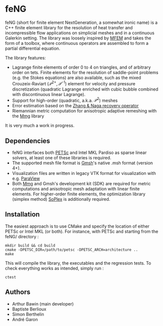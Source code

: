 # feNG

feNG (short for finite element NextGeneration, a somewhat ironic name) is a C++ finite element library for the resolution of heat transfer and incompressible flow applications on simplicial meshes and in a continuous Galerkin setting. The library was loosely inspired by [MFEM](https://mfem.org/) and takes the form of a toolbox, where continuous operators are assembled to form a partial differential equation.

The library features:
- Lagrange finite elements of order 0 to 4 on triangles, and of arbitrary order on tets. Finite elements for the resolution of saddle-point problems (e.g. the Stokes equations) are also available, such as the mixed Crouzeix-Raviart $(\mathcal{P}^{2+},\mathcal{P}^{-1})$ element for velocity and pressure discretization (quadratic Lagrange enriched with cubic bubble combined with discontinuous linear Lagrange).
- Support for high-order (quadratic, a.k.a. $\mathcal{P}^2$) meshes
- Error estimation based on the [Zhang & Naga recovery operator](https://epubs.siam.org/doi/abs/10.1137/S1064827503402837)
- Riemannian metric computation for anisotropic adaptive remeshing with the [Mmg](https://www.mmgtools.org/) library

It is very much a work in progress.

## Dependencies
- feNG interfaces both [PETSc](https://petsc.org/) and Intel MKL Pardiso as sparse linear solvers, at least one of these libraries is required.
- The supported mesh file format is [Gmsh](https://gmsh.info/)'s native .msh format (version 4+).
- Visualization files are written in legacy VTK format for visualization with e.g. [ParaView](https://www.paraview.org/)
- Both [Mmg](https://www.mmgtools.org/) and Gmsh's development kit (SDK) are required for metric computations and anisotropic mesh adaptation with linear finite elements. For higher-order finite elements, the optimization library (simplex method) [SoPlex](https://soplex.zib.de/) is additionally required.

## Installation

The easiest approach is to use CMake and specify the location of either PETSc or Intel MKL (or both).
For instance, with PETSc and starting from the feNG/ directory :
```
mkdir build && cd build
cmake -DPETSC_DIR=/path/to/petsc -DPETSC_ARCH=architecture ..
make
```
This will compile the library, the executables and the regression tests.
To check everything works as intended, simply run :
```
ctest
```

## Authors
- Arthur Bawin (main developer)
- Baptiste Berlioux
- Simon Berthelin
- André Garon
